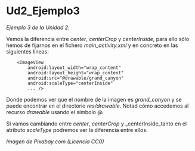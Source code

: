 # Ud2_Ejemplo3
_Ejemplo 3 de la Unidad 2._ 

Vemos la diferencia entre _center_, _centerCrop_ y _centerInside_, para ello sólo hemos de fijarnos en el fichero _main_activity.xml_
y en concreto en las siguientes líneas:

```
    <ImageView
        android:layout_width="wrap_content"
        android:layout_height="wrap_content"
        android:src="@drawable/grand_canyon"
        android:scaleType="centerInside"
        ... />
 ```
Donde podemos ver que el nombre de la imagen es _grand_canyon_ y se puede encontrar en el directorio _res/drawable_.
Notad cómo accedemos al recurso _drawable_ usando el símbolo @.

Si vamos cambiando entre _center_, _centerCrop_ y _centerInside_tanto en el atributo _scaleType_ podremos ver la diferencia entre ellos.

_Imagen de Pixabay.com (Licencia CC0)_
